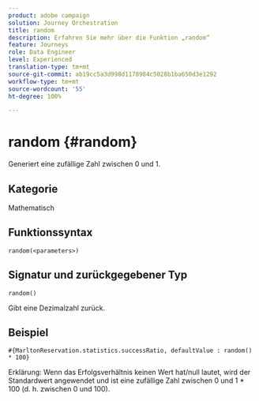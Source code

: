 ```yaml
---
product: adobe campaign
solution: Journey Orchestration
title: random
description: Erfahren Sie mehr über die Funktion „random“
feature: Journeys
role: Data Engineer
level: Experienced
translation-type: tm+mt
source-git-commit: ab19cc5a3d998d1178984c5028b1ba650d3e1292
workflow-type: tm+mt
source-wordcount: '55'
ht-degree: 100%

---
```



# random {#random}

Generiert eine zufällige Zahl zwischen 0 und 1.

## Kategorie

Mathematisch

## Funktionssyntax

`random(<parameters>)`

## Signatur und zurückgegebener Typ

`random()`

Gibt eine Dezimalzahl zurück.

## Beispiel

`#{MarltonReservation.statistics.successRatio, defaultValue : random() * 100}`

Erklärung: Wenn das Erfolgsverhältnis keinen Wert hat/null lautet, wird der Standardwert angewendet und ist eine zufällige Zahl zwischen 0 und 1 * 100 (d. h. zwischen 0 und 100).
